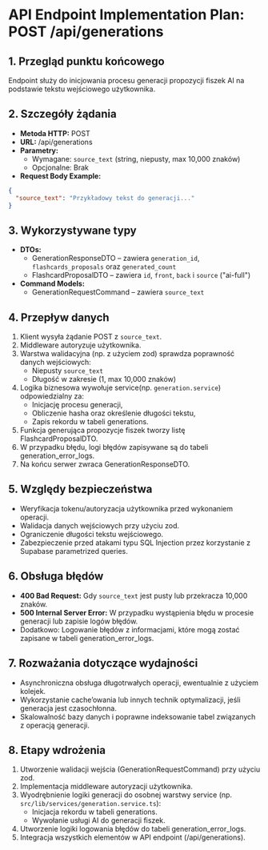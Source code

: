 # API Endpoint Implementation Plan: POST /api/generations

## 1. Przegląd punktu końcowego
Endpoint służy do inicjowania procesu generacji propozycji fiszek AI na podstawie tekstu wejściowego użytkownika.

## 2. Szczegóły żądania
- **Metoda HTTP:** POST  
- **URL:** /api/generations  
- **Parametry:**
  - Wymagane: `source_text` (string, niepusty, max 10,000 znaków)
  - Opcjonalne: Brak  
- **Request Body Example:**
```json
{
  "source_text": "Przykładowy tekst do generacji..."
}
```

## 3. Wykorzystywane typy
- **DTOs:**
  - GenerationResponseDTO – zawiera `generation_id`, `flashcards_proposals` oraz `generated_count`
  - FlashcardProposalDTO – zawiera `id`, `front`, `back` i `source` ("ai-full")
- **Command Models:**
  - GenerationRequestCommand – zawiera `source_text`

## 4. Przepływ danych
1. Klient wysyła żądanie POST z `source_text`.
2. Middleware autoryzuje użytkownika.
3. Warstwa walidacyjna (np. z użyciem zod) sprawdza poprawność danych wejściowych:
   - Niepusty `source_text`
   - Długość w zakresie (1, max 10,000 znaków)
4. Logika biznesowa wywołuje service(np. `generation.service`) odpowiedzialny za:
   - Inicjację procesu generacji,
   - Obliczenie hasha oraz określenie długości tekstu,
   - Zapis rekordu w tabeli generations.
5. Funkcja generująca propozycje fiszek tworzy listę FlashcardProposalDTO.
6. W przypadku błędu, logi błędów zapisywane są do tabeli generation_error_logs.
7. Na końcu serwer zwraca GenerationResponseDTO.

## 5. Względy bezpieczeństwa
- Weryfikacja tokenu/autoryzacja użytkownika przed wykonaniem operacji.
- Walidacja danych wejściowych przy użyciu zod.
- Ograniczenie długości tekstu wejściowego.
- Zabezpieczenie przed atakami typu SQL Injection przez korzystanie z Supabase parametrized queries.

## 6. Obsługa błędów
- **400 Bad Request:** Gdy `source_text` jest pusty lub przekracza 10,000 znaków.
- **500 Internal Server Error:** W przypadku wystąpienia błędu w procesie generacji lub zapisie logów błędów.
- Dodatkowo: Logowanie błędów z informacjami, które mogą zostać zapisane w tabeli generation_error_logs.

## 7. Rozważania dotyczące wydajności
- Asynchroniczna obsługa długotrwałych operacji, ewentualnie z użyciem kolejek.
- Wykorzystanie cache’owania lub innych technik optymalizacji, jeśli generacja jest czasochłonna.
- Skalowalność bazy danych i poprawne indeksowanie tabel związanych z operacją generacji.

## 8. Etapy wdrożenia
1. Utworzenie walidacji wejścia (GenerationRequestCommand) przy użyciu zod.
2. Implementacja middleware autoryzacji użytkownika.
3. Wyodrębnienie logiki generacji do osobnej warstwy service (np. `src/lib/services/generation.service.ts`):
   - Inicjacja rekordu w tabeli generations.
   - Wywołanie usługi AI do generacji fiszek.
4. Utworzenie logiki logowania błędów do tabeli generation_error_logs.
5. Integracja wszystkich elementów w API endpoint (/api/generations).

